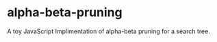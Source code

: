 alpha-beta-pruning
==================

A toy JavaScript Implimentation of alpha-beta pruning for a search tree.